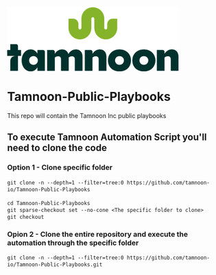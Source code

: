 <img src="images/icons/Tamnoon.png" width="400"/>

# Tamnoon-Public-Playbooks
This repo will contain the Tamnoon Inc public playbooks 


## To execute Tamnoon Automation Script you'll need to clone the code
### Option 1 - Clone specific folder 

    git clone -n --depth=1 --filter=tree:0 https://github.com/tamnoon-io/Tamnoon-Public-Playbooks

    cd Tamnoon-Public-Playbooks
    git sparse-checkout set --no-cone <The specific folder to clone>
    git checkout

### Opion 2 - Clone the entire repository and execute the automation through the specific folder

    git clone -n --depth=1 --filter=tree:0 https://github.com/tamnoon-io/Tamnoon-Public-Playbooks.git


